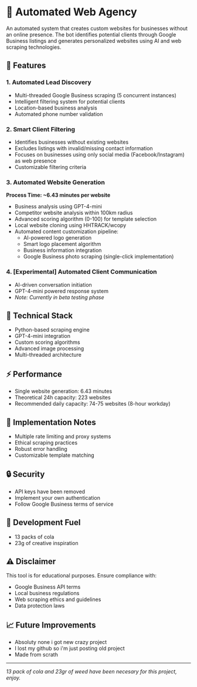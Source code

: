 # 🚀 Automated Web Agency

An automated system that creates custom websites for businesses without an online presence. The bot identifies potential clients through Google Business listings and generates personalized websites using AI and web scraping technologies.

## 🎯 Features

### 1. Automated Lead Discovery
- Multi-threaded Google Business scraping (5 concurrent instances)
- Intelligent filtering system for potential clients
- Location-based business analysis
- Automated phone number validation

### 2. Smart Client Filtering
- Identifies businesses without existing websites
- Excludes listings with invalid/missing contact information
- Focuses on businesses using only social media (Facebook/Instagram) as web presence
- Customizable filtering criteria

### 3. Automated Website Generation
**Process Time: ~6.43 minutes per website**
- Business analysis using GPT-4-mini
- Competitor website analysis within 100km radius
- Advanced scoring algorithm (0-100) for template selection
- Local website cloning using HHTRACK/wcopy
- Automated content customization pipeline:
  - AI-powered logo generation
  - Smart logo placement algorithm
  - Business information integration
  - Google Business photo scraping (single-click implementation)

### 4. [Experimental] Automated Client Communication
- AI-driven conversation initiation
- GPT-4-mini powered response system
- *Note: Currently in beta testing phase*

## 🔧 Technical Stack
- Python-based scraping engine
- GPT-4-mini integration
- Custom scoring algorithms
- Advanced image processing
- Multi-threaded architecture

## ⚡ Performance
- Single website generation: 6.43 minutes
- Theoretical 24h capacity: 223 websites
- Recommended daily capacity: 74-75 websites (8-hour workday)

## 🚨 Implementation Notes
- Multiple rate limiting and proxy systems
- Ethical scraping practices
- Robust error handling
- Customizable template matching

## 🔒 Security
- API keys have been removed
- Implement your own authentication
- Follow Google Business terms of service

## 🎨 Development Fuel
- 13 packs of cola
- 23g of creative inspiration

## ⚠️ Disclaimer
This tool is for educational purposes. Ensure compliance with:
- Google Business API terms
- Local business regulations
- Web scraping ethics and guidelines
- Data protection laws

## 📈 Future Improvements
- Absoluty none i got new crazy project
- I lost my github so i'm just posting old project
- Made from scrath

---
*13 pack of cola and 23gr of weed have been necesary for this project, enjoy.*
